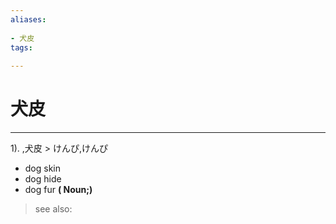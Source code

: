 ```yaml
---
aliases:
    
- 犬皮
tags:
    
---
```


# 犬皮
---
1).
,犬皮 > けんぴ,けんぴ

- dog skin
- dog hide
- dog fur
**( Noun;)**
> see also: 
            